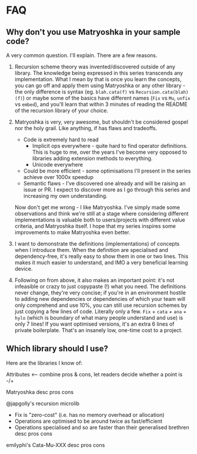 # FAQ

## Why don't you use Matryoshka in your sample code?

A very common question. I'll explain.
There are a few reasons.

1. Recursion scheme theory was invented/discovered outside of any library.
   The knowledge being expressed in this series transcends any implementation.
   What I mean by that is once you learn the concepts, you can go off and apply
   them using Matryoshka or any other library -
   the only difference is syntax (eg. `blah.cata(f)` vs `Recursion.cata(blah)(f)`)
   or maybe some of the basics have different names (`Fix` vs `Mu`, `unfix` vs `embed`),
   and you'll learn that within 3 minutes of reading the README of the recursion
   library of your choice.

2. Matryoshka is very, very awesome, but shouldn't be considered gospel nor the
   holy grail. Like anything, if has flaws and tradeoffs.

   * Code is extremely hard to read
     * Implicit ops everywhere - quite hard to find operator definitions.
       This is huge to me, over the years I've become very opposed to libraries
       adding extension methods to everything.
     * Unicode everywhere
   * Could be more efficient - some optimisations I'll present in the series achieve over 1000x speedup
   * Semantic flaws - I've discovered one already and will be raising an issue or PR.
     I expect to discover more as I go through this series and increasing my own understanding.

    Now don't get me wrong - I like Matryoshka.
    I've simply made some observations and think we're still at a stage where
    considering different implementations is valuable both
    to users/projects with different value criteria, and Matryoshka itself.
    I hope that my series inspires some improvements to make Matryoshka even better.

3. I want to demonstrate the definitions (implementations) of concepts when I
   introduce them. When the definition are specialised and dependency-free,
   it's really easy to show them in one or two lines.
   This makes it much easier to understand, and IMO a very beneficial learning device.

4. Following on from above, it also makes an important point:
   it's not infeasible or crazy to just copypaste (!) what you need.
   The definitions never change, they're very concise;
   if you're in an environment hostile to adding new dependencies or
   dependencies of which your team will only comprehend and use 10%,
   you can still use recursion schemes by just copying a few lines of code.
   Literally only a few.
   `Fix` + `cata` + `ana` + `hylo` (which is boundary of what many people understand and use)
    is only 7 lines! If you want optimised versions, it's an extra 6 lines of
    private boilerplate. That's an insanely low, one-time cost to a project.


## Which library should I use?

Here are the libraries I know of:

Attributes <-- combine pros & cons, let readers decide whether a point is -/+

Matryoshka
desc
pros
cons

@japgolly's recursion microlib
* Fix is "zero-cost" (i.e. has no memory overhead or allocation)
* Operations are optimised to be around twice as fast/efficient
* Operations specialised and so are faster than their generalised brethren
desc
pros
cons

emilyphi's Cata-Mu-XXX
desc
pros
cons
